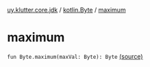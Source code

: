 [uy.klutter.core.jdk](../index.md) / [kotlin.Byte](index.md) / [maximum](.)


# maximum
<code>fun Byte.maximum(maxVal: Byte): Byte</code> [(source)](https://github.com/kohesive/klutter/blob/master/core-jdk6/src/main/kotlin/uy/klutter/core/jdk/Numbers.kt#L17)<br/>

